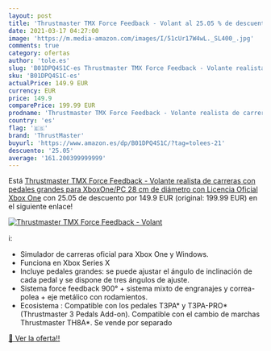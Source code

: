 ```yaml
---
layout: post
title: 'Thrustmaster TMX Force Feedback - Volant al 25.05 % de descuento'
date: 2021-03-17 04:27:00
image: 'https://m.media-amazon.com/images/I/51cUr17W4wL._SL400_.jpg'
comments: true
category: ofertas
author: 'tole.es'
slug: 'B01DPQ4S1C-es Thrustmaster TMX Force Feedback - Volante realista de...'
sku: 'B01DPQ4S1C-es'
actualPrice: 149.9 EUR
currency: EUR
price: 149.9
comparePrice: 199.99 EUR
prodname: 'Thrustmaster TMX Force Feedback - Volante realista de carreras con pedales grandes para XboxOne/PC  28 cm de diámetro  con Licencia Oficial Xbox One'
country: 'es'
flag: '🇪🇸'
brand: 'ThrustMaster'
buyurl: 'https://www.amazon.es/dp/B01DPQ4S1C/?tag=tolees-21'
descuento: '25.05'
average: '161.200399999999'
---
```


Está [Thrustmaster TMX Force Feedback - Volante realista de carreras con pedales grandes para XboxOne/PC  28 cm de diámetro  con Licencia Oficial Xbox One](https://www.amazon.es/dp/B01DPQ4S1C/?tag=tolees-21) con 25.05 de descuento por 149.9 EUR (original: 199.99 EUR) en el siguiente enlace!

[![Thrustmaster TMX Force Feedback - Volant](https://m.media-amazon.com/images/I/51cUr17W4wL._SL400_.jpg)](https://www.amazon.es/dp/B01DPQ4S1C/?tag=tolees-21)

ℹ️:

- Simulador de carreras oficial para Xbox One y Windows.
- Funciona en Xbox Series X
- Incluye pedales grandes: se puede ajustar el ángulo de inclinación de cada pedal y se dispone de tres ángulos de ajuste.
- Sistema force feedback 900° + sistema mixto de engranajes y correa-polea + eje metálico con rodamientos.
- Ecosistema : Compatible con los pedales T3PA* y T3PA-PRO* (Thrustmaster 3 Pedals Add-on). Compatible con el cambio de marchas Thrustmaster TH8A*. Se vende por separado

[🛒 Ver la oferta!!](https://www.amazon.es/dp/B01DPQ4S1C/?tag=tolees-21)
